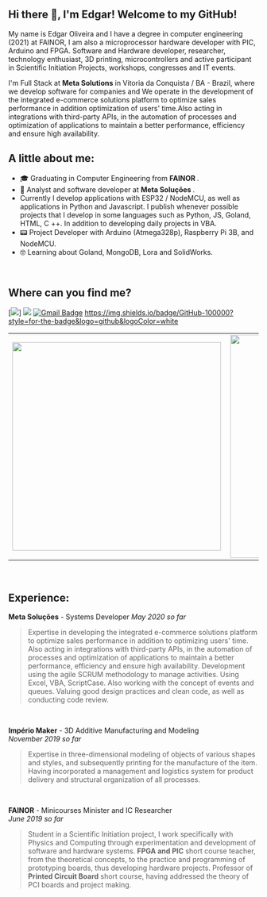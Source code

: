 ## Hi there 👋, I'm Edgar! Welcome to my GitHub!

  My name is Edgar Oliveira and I have a degree in computer engineering (2021) at FAINOR, I am also a microprocessor hardware developer
with PIC, Arduino and FPGA. Software and Hardware developer, researcher, technology enthusiast, 3D printing, microcontrollers and active participant in Scientific Initiation Projects, workshops, congresses and IT events.

  I'm Full Stack at **Meta Solutions** in Vitoria da Conquista / BA - Brazil, where we develop software for companies and We operate in the development of the integrated e-commerce solutions platform to optimize sales performance in addition optimization of users' time.Also acting in integrations with third-party APIs, in the automation of processes and optimization of applications to maintain a better performance, efficiency and ensure high availability.

 ##  A little about me:
 
- 🎓 Graduating in Computer Engineering from <strong> FAINOR </strong>.
- 💼 Analyst and software developer at <strong> Meta Soluções </strong>.
- Currently I develop applications with ESP32 / NodeMCU, as well as applications in Python and Javascript. I publish whenever possible projects that I develop in some languages ​​such as Python, JS, Goland, HTML, C ++. In addition to developing daily projects in VBA.
- 📟 Project Developer with Arduino (Atmega328p), Raspberry Pi 3B, and NodeMCU.
- 🤓 Learning about Goland, MongoDB, Lora and SolidWorks.

<br>

## Where can you find me?

[<img src= "https://img.shields.io/badge/GitHub-100000?style=for-the-badge&logo=github&logoColor=white&link=https://github.com/EdgarOlv"/>] [<img src="https://img.shields.io/badge/linkedin-%230077B5.svg?&style=for-the-badge&logo=linkedin&logoColor=white" />](https://www.linkedin.com/in/edgarolv/)  [![Gmail Badge](https://img.shields.io/badge/edgaroliveira1258@gmail.com-c14438?style=flat-square&logo=Gmail&logoColor=white&link=mailto:edgaroliveira1258@gmail.com)](mailto:edgaroliveira1258@gmail.com)
https://img.shields.io/badge/GitHub-100000?style=for-the-badge&logo=github&logoColor=white
<br>

<center>
  <table>
    <tr>
        <td><img width="420px" align="left" src="https://github-readme-stats.vercel.app/api/top-langs/?username=edgarolv&hide=html&layout=compact&theme=tokyonight" /></td>
        <td><img width="450px" align="left" src="https://github-readme-stats.vercel.app/api?username=edgarolv&theme=tokyonight"/></td>
    </tr>   
  </table>
</center>  

<br>

 ##  Experience:
 
**Meta Soluções** - Systems Developer 
*May 2020 so far*
> Expertise in developing the integrated e-commerce solutions platform to optimize sales performance in addition to optimizing users' time.
Also acting in integrations with third-party APIs, in the automation of processes and optimization of applications to maintain a better performance, efficiency and ensure high availability.
> Development using the agile SCRUM methodology to manage activities.
Using Excel, VBA, ScriptCase.
Also working with the concept of events and queues.
Valuing good design practices and clean code, as well as conducting code review.

<br>


**Império Maker** - 3D Additive Manufacturing and Modeling  
*November 2019 so far*

>Expertise in three-dimensional modeling of objects of various shapes and styles, and subsequently printing for the manufacture of the item.
Having incorporated a management and logistics system for product delivery and structural organization of all processes.

<br>

**FAINOR** - Minicourses Minister and IC Researcher  
*June 2019 so far*

> Student in a Scientific Initiation project, I work specifically with Physics and Computing through experimentation and development of software and hardware systems.
> **FPGA and PIC** short course teacher, from the theoretical concepts, to the practice and programming of prototyping boards, thus developing hardware projects.
> Professor of **Printed Circuit Board** short course, having addressed the theory of PCI boards and project making.
<br>

